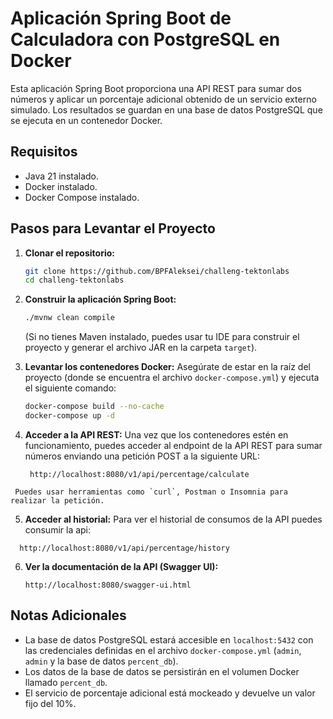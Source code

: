 # Aplicación Spring Boot de Calculadora con PostgreSQL en Docker

Esta aplicación Spring Boot proporciona una API REST para sumar dos números y aplicar un porcentaje adicional obtenido de un servicio externo simulado. Los resultados se guardan en una base de datos PostgreSQL que se ejecuta en un contenedor Docker.

## Requisitos

* Java 21 instalado.
* Docker instalado.
* Docker Compose instalado.

## Pasos para Levantar el Proyecto

1.  **Clonar el repositorio:**
    ```bash
    git clone https://github.com/BPFAleksei/challeng-tektonlabs
    cd challeng-tektonlabs
    ```

2.  **Construir la aplicación Spring Boot:**
    ```bash
    ./mvnw clean compile
    ```
    (Si no tienes Maven instalado, puedes usar tu IDE para construir el proyecto y generar el archivo JAR en la carpeta `target`).

3.  **Levantar los contenedores Docker:**
    Asegúrate de estar en la raíz del proyecto (donde se encuentra el archivo `docker-compose.yml`) y ejecuta el siguiente comando:
    ```bash
    docker-compose build --no-cache
    docker-compose up -d
    ```
4.  **Acceder a la API REST:**
    Una vez que los contenedores estén en funcionamiento, puedes acceder al endpoint de la API REST para sumar números enviando una petición POST a la siguiente URL:
    ```
     http://localhost:8080/v1/api/percentage/calculate
   ```
    Puedes usar herramientas como `curl`, Postman o Insomnia para realizar la petición.
  ```
5.   **Acceder al historial:**
    Para ver el historial de consumos de la API puedes consumir la api:
   ```
     http://localhost:8080/v1/api/percentage/history
   ```
6.  **Ver la documentación de la API (Swagger UI):**
    ```
    http://localhost:8080/swagger-ui.html
    ```


## Notas Adicionales

* La base de datos PostgreSQL estará accesible en `localhost:5432` con las credenciales definidas en el archivo `docker-compose.yml` (`admin`, `admin` y la base de datos `percent_db`).
* Los datos de la base de datos se persistirán en el volumen Docker llamado `percent_db`.
* El servicio de porcentaje adicional está mockeado y devuelve un valor fijo del 10%.
